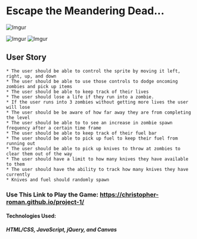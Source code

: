 
# Escape the Meandering Dead... #
![Imgur](https://i.imgur.com/23s9LkD.png)

![Imgur](https://i.imgur.com/8z2yIU8.png) ![Imgur](https://i.imgur.com/f6MyoIz.png)

## User Story ##
	* The user should be able to control the sprite by moving it left, right, up, and down
	* The user should be able to use those controls to dodge oncoming zombies and pick up items
	* The user should be able to keep track of their lives
	* The user should lose a life if they run into a zombie.
	* If the user runs into 3 zombies without getting more lives the user will lose
	* The user should be be aware of how far away they are from completing the level
	* The user should be able to to see an increase in zombie spawn frequency after a certain time frame
	* The user should be able to keep track of their fuel bar
	* The user should be able to pick up fuel to keep their fuel from running out
	* The user should be able to pick up knives to throw at zombies to clear them out of the way
	* The user should have a limit to how many knives they have available to them 
	* The user should have the ability to track how many knives they have currently 
	* Knives and fuel should randomly spawn

  ### Use This Link to Play the Game: https://christopher-roman.github.io/project-1/ ###

  #### Technologies Used: ####
  ##### HTML/CSS, JavaScript, jQuery, and Canvas #####